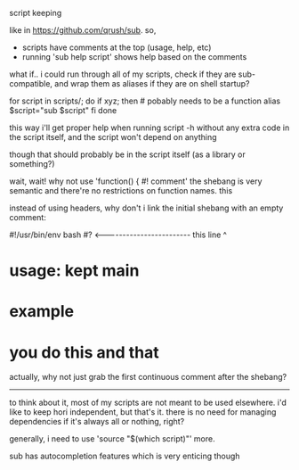 script keeping

like in https://github.com/qrush/sub. so,

- scripts have comments at the top (usage, help, etc)
- running 'sub help script' shows help based on the comments

what if.. i could run through all of my scripts, check if they are sub-compatible, and wrap them as aliases if they are on shell startup?

for script in scripts/; do
  if xyz; then
    # pobably needs to be a function
    alias $script="sub $script"
  fi
done

this way i'll get proper help when running script -h without any extra code in the script itself, and the script won't depend on anything

<!--i would be nice to go with the '@function() { # comment' convention (or _private-function []_ and public-functon) to expose subcommands too.--> though that should probably be in the script itself (as a library or something?)

wait, wait! why not use 'function() { #! comment' the shebang is very semantic and there're no restrictions on function names. this

instead of using headers, why don't i link the initial shebang with an empty comment:

#!/usr/bin/env bash
#? <------------------------ this line ^
# usage: kept main
# 
# example
#   you do this and that

actually, why not just grab the first continuous comment after the shebang?

---

to think about it, most of my scripts are not meant to be used elsewhere. i'd like to keep hori independent, but that's it. there is no need for managing dependencies if it's always all or nothing, right?

generally, i need to use 'source "$(which script)"' more.

sub has autocompletion features which is very enticing though
